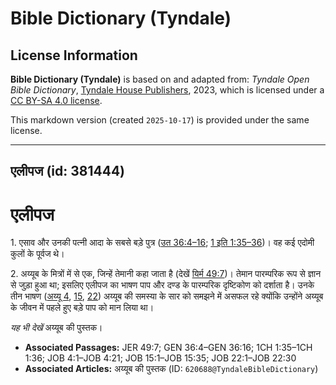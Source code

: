 # Bible Dictionary (Tyndale)

## License Information

**Bible Dictionary (Tyndale)** is based on and adapted from: _Tyndale Open Bible Dictionary_, [Tyndale House Publishers](https://tyndaleopenresources.com/), 2023, which is licensed under a [CC BY-SA 4.0 license](https://creativecommons.org/licenses/by-sa/4.0/legalcode.en).

This markdown version (created `2025-10-17`) is provided under the same license.



--------------------------------

## एलीपज (id: 381444)

एलीपज
=====

1\. एसाव और उनकी पत्नी आदा के सबसे बड़े पुत्र ([उत 36:4–16](https://ref.ly/Gen36:4-Gen36:16); [1 इति 1:35–36](https://ref.ly/1Chr1:35-1Chr1:36))। वह कई एदोमी कुलों के पूर्वज थे।

2\. अय्यूब के मित्रों में से एक, जिन्हें तेमानी कहा जाता है (देखें [यिर्म 49:7](https://ref.ly/Jer49:7))। तेमान पारम्परिक रूप से ज्ञान से जुड़ा हुआ था; इसलिए एलीपज का भाषण पाप और दण्ड के पारम्परिक दृष्टिकोण को दर्शाता है। उनके तीन भाषण ([अय्यू 4](https://ref.ly/Job4:1-Job4:21), [15](https://ref.ly/Job15:1-Job15:35), [22](https://ref.ly/Job22:1-Job22:30)) अय्यूब की समस्या के सार को समझने में असफल रहे क्योंकि उन्होंने अय्यूब के जीवन में पहले हुए बड़े पाप को मान लिया था।

*यह भी देखें* अय्यूब की पुस्तक।

* **Associated Passages:** JER 49:7; GEN 36:4–GEN 36:16; 1CH 1:35–1CH 1:36; JOB 4:1–JOB 4:21; JOB 15:1–JOB 15:35; JOB 22:1–JOB 22:30
* **Associated Articles:** अय्यूब की पुस्तक (ID: `620688@TyndaleBibleDictionary`)

